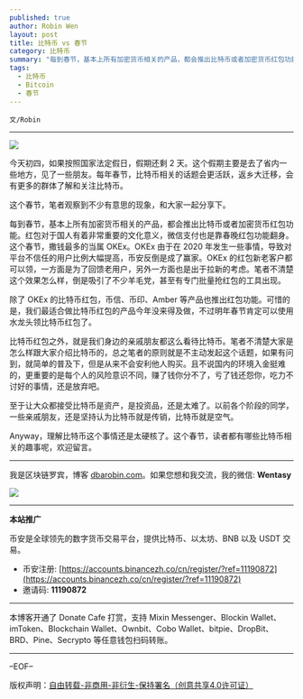 ```yaml
---
published: true
author: Robin Wen
layout: post
title: 比特币 vs 春节
category: 比特币
summary: "每到春节，基本上所有加密货币相关的产品，都会推出比特币或者加密货币红包功能。红包对于国人有着非常重要的文化意义，微信支付也是靠春晚红包功能翻身。这个春节，啥钱最多的当属 OKEx。OKEx 由于在 2020 年发生一些事情，导致对平台不信任的用户比例大幅提高，币安反倒是成了赢家。OKEx 的红包新老客户都可以领，一方面是为了回馈老用户，另外一方面也是出于拉新的考虑。笔者不清楚这个效果怎么样，倒是吸引了不少羊毛党，甚至有专门批量抢红包的工具出现。Anyway，理解比特币这个事情还是太硬核了。"
tags:
  - 比特币
  - Bitcoin
  - 春节
---
```


`文/Robin`

***

![](https://cdn.dbarobin.com/lrurn1v.png)

今天初四，如果按照国家法定假日，假期还剩 2 天。这个假期主要是去了省内一些地方，见了一些朋友。每年春节，比特币相关的话题会更活跃，返乡大迁移，会有更多的群体了解和关注比特币。

这个春节，笔者观察到不少有意思的现象，和大家一起分享下。

每到春节，基本上所有加密货币相关的产品，都会推出比特币或者加密货币红包功能。红包对于国人有着非常重要的文化意义，微信支付也是靠春晚红包功能翻身。这个春节，撒钱最多的当属 OKEx。OKEx 由于在 2020 年发生一些事情，导致对平台不信任的用户比例大幅提高，币安反倒是成了赢家。OKEx 的红包新老客户都可以领，一方面是为了回馈老用户，另外一方面也是出于拉新的考虑。笔者不清楚这个效果怎么样，倒是吸引了不少羊毛党，甚至有专门批量抢红包的工具出现。

除了 OKEx 的比特币红包，币信、币印、Amber 等产品也推出红包功能。可惜的是，我们最适合做比特币红包的产品今年没来得及做，不过明年春节肯定可以使用水龙头领比特币红包了。

比特币红包之外，就是我们身边的亲戚朋友都这么看待比特币。笔者不清楚大家是怎么样跟大家介绍比特币的，总之笔者的原则就是不主动发起这个话题，如果有问到，就简单的普及下，但是从来不会安利他人购买。且不说国内的环境入金挺难的，更重要的是每个人的风险意识不同，赚了钱你分不了，亏了钱还怨你，吃力不讨好的事情，还是放弃吧。

至于让大众都接受比特币是资产，是投资品，还是太难了。以前各个阶段的同学，一些亲戚朋友，还是坚持认为比特币就是传销，比特币就是空气。

Anyway，理解比特币这个事情还是太硬核了。这个春节，读者都有哪些比特币相关的趣事呢，欢迎留言。

***

我是区块链罗宾，博客 [dbarobin.com](https://dbarobin.com/)。如果您想和我交流，我的微信: **Wentasy**

![](https://cdn.dbarobin.com/v4yywe2.png)

***

**本站推广**

币安是全球领先的数字货币交易平台，提供比特币、以太坊、BNB 以及 USDT 交易。

* 币安注册: [https://accounts.binancezh.co/cn/register/?ref=11190872](https://accounts.binancezh.co/cn/register/?ref=11190872)
* 邀请码: **11190872**

***

本博客开通了 Donate Cafe 打赏，支持 Mixin Messenger、Blockin Wallet、imToken、Blockchain Wallet、Ownbit、Cobo Wallet、bitpie、DropBit、BRD、Pine、Secrypto 等任意钱包扫码转账。

<center>
    <div class="--donate-button"
         data-button-id="f8b9df0d-af9a-460d-8258-d3f435445075"
    ></div>
</center>

***

–EOF–

版权声明：[自由转载-非商用-非衍生-保持署名（创意共享4.0许可证）](http://creativecommons.org/licenses/by-nc-nd/4.0/deed.zh)